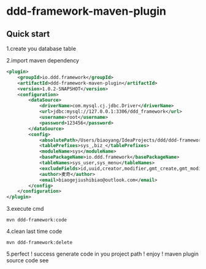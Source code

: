 # ddd-framework-maven-plugin

## Quick start

1.create you database table

2.import maven dependency

```xml
<plugin>
    <groupId>io.ddd.framework</groupId>
    <artifactId>ddd-framework-maven-plugin</artifactId>
    <version>1.0.2-SNAPSHOT</version>
    <configuration>
        <dataSource>
            <driverName>com.mysql.cj.jdbc.Driver</driverName>
            <url>jdbc:mysql://127.0.0.1:3306/ddd_framework</url>
            <username>root</username>
            <password>123456</password>
        </dataSource>
        <config>
            <absolutePath>/Users/biaoyang/IdeaProjects/ddd/ddd-framework/</absolutePath>
            <tablePrefixes>sys_,biz_</tablePrefixes>
            <moduleName>sys</moduleName>
            <basePackageName>io.ddd.framework</basePackageName>
            <tableNames>sys_user,sys_menu</tableNames>
            <excludeFields>id,uuid,creator,modifier,gmt_create,gmt_modified,deleted</excludeFields>
            <author>麦奇</author>
            <email>biaogejiushibiao@outlook.com</email>
        </config>
    </configuration>
</plugin>
```
3.execute cmd
```shell
mvn ddd-framework:code
```
4.clean last time code
```shell
mvn ddd-framework:delete
```
5.perfect ! success generate code in you project path ! enjoy ! maven plugin source code see
